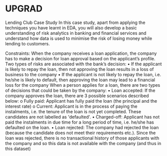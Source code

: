 # UPGRAD
Lending Club Case Study
 In this case study, apart from applying the techniques you have learnt in EDA, you will also develop a basic understanding of risk analytics in banking and financial services and understand how data is used to minimise the risk of losing money while lending to customers.

 Constraints:
 When the company receives a loan application, the company has to make a decision for loan approval based on the applicant’s profile. Two types of risks are associated with the bank’s decision:
•	If the applicant is likely to repay the loan, then not approving the loan results in a loss of business to the company
•	 If the applicant is not likely to repay the loan, i.e. he/she is likely to default, then approving the loan may lead to a financial loss for the company 
 When a person applies for a loan, there are two types of decisions that could be taken by the company:
•	Loan accepted: If the company approves the loan, there are 3 possible scenarios described below:
o	Fully paid: Applicant has fully paid the loan (the principal and the interest rate)
o	Current: Applicant is in the process of paying the instalments, i.e. the tenure of the loan is not yet completed. These candidates are not labelled as 'defaulted'.
•	Charged-off: Applicant has not paid the instalments in due time for a long period of time, i.e. he/she has defaulted on the loan.
•	Loan rejected: The company had rejected the loan (because the candidate does not meet their requirements etc.). Since the loan was rejected, there is no transactional history of those applicants with the company and so this data is not available with the company (and thus in this dataset)
